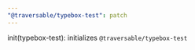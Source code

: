 ```yaml
---
"@traversable/typebox-test": patch
---
```


init(typebox-test): initializes `@traversable/typebox-test`
